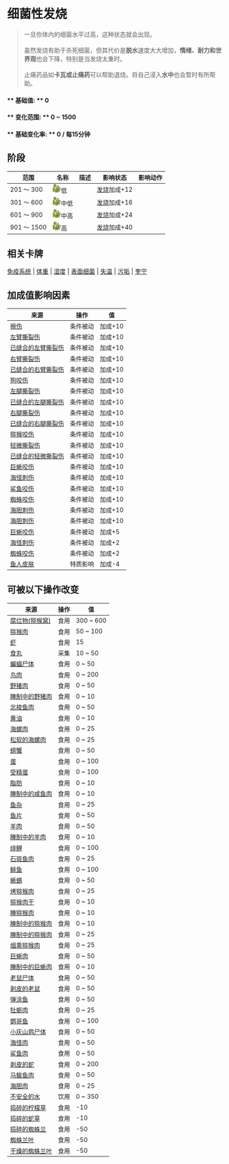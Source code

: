 # 细菌性发烧  
> 一旦你体内的细菌水平过高，这种状态就会出现。<br><br>虽然发烧有助于杀死细菌，但其代价是<b>脱水</b>速度大大增加，<b>情绪、耐力和世界观</b>也会下降，特别是当发烧太重时。<br><br>止痛药品如<b>卡瓦或止痛药</b>可以帮助退烧。将自己浸入<b>水中</b>也会暂时有所帮助。  
  
#### ** 基础值: ** 0   
#### ** 变化范围: ** 0 ~ 1500  
#### ** 基础变化率: ** 0 / 每15分钟  
## 阶段  
范围  |  名称  |  描述  |  影响状态  |  影响动作  
----  |  ----  |  ----  |  ----  |  ----  
201 ～ 300  |  <img decoding="async" src="Sprite/Bacteria.png" href="a.md" style="max-width:20px;max-height:20px;">低  |    |  [发烧](Fever.md)加成+12  |    
301 ～ 600  |  <img decoding="async" src="Sprite/Bacteria.png" href="a.md" style="max-width:20px;max-height:20px;">中低  |    |  [发烧](Fever.md)加成+16  |    
601 ～ 900  |  <img decoding="async" src="Sprite/Bacteria.png" href="a.md" style="max-width:20px;max-height:20px;">中高  |    |  [发烧](Fever.md)加成+24  |    
901 ～ 1500  |  <img decoding="async" src="Sprite/Bacteria.png" href="a.md" style="max-width:20px;max-height:20px;">高  |    |  [发烧](Fever.md)加成+40  |    
## 相关卡牌  
[免疫系统](ImmuneSystem.md)  |  [体重](Weight.md)  |  [湿度](Wetness.md)  |  [表面细菌](BacteriaSurface.md)  |  [失温](Hypothermia.md)  |  [污垢](Filth.md)  |  [奎宁](Quinine.md)  
## 加成值影响因素  
来源  |  操作  |  值  
----  |  ----  |  ----  
[擦伤](W_Abrasion.md)  |  条件被动  |  加成+10  
[左臂撕裂伤](W_ArmLacerationL.md)  |  条件被动  |  加成+10  
[已缝合的左臂撕裂伤](W_ArmLacerationLStitched.md)  |  条件被动  |  加成+10  
[右臂撕裂伤](W_ArmLacerationR.md)  |  条件被动  |  加成+10  
[已缝合的右臂撕裂伤](W_ArmLacerationRStitched.md)  |  条件被动  |  加成+10  
[狗咬伤](W_DogBite.md)  |  条件被动  |  加成+10  
[左腿撕裂伤](W_LegLacerationL.md)  |  条件被动  |  加成+10  
[已缝合的左腿撕裂伤](W_LegLacerationLStitched.md)  |  条件被动  |  加成+10  
[右腿撕裂伤](W_LegLacerationR.md)  |  条件被动  |  加成+10  
[已缝合的右腿撕裂伤](W_LegLacerationRStitched.md)  |  条件被动  |  加成+10  
[猕猴咬伤](W_MacaqueBite.md)  |  条件被动  |  加成+10  
[轻微撕裂伤](W_MinorLaceration.md)  |  条件被动  |  加成+10  
[已缝合的轻微撕裂伤](W_MinorLacerationStitched.md)  |  条件被动  |  加成+10  
[巨蜥咬伤](W_MonitorBite.md)  |  条件被动  |  加成+10  
[海怪刺伤](W_SeahoundSting.md)  |  条件被动  |  加成+10  
[鲨鱼咬伤](W_SharkBite.md)  |  条件被动  |  加成+10  
[蜘蛛咬伤](W_SpiderBite.md)  |  条件被动  |  加成+10  
[海胆刺伤](W_UrchinWound.md)  |  条件被动  |  加成+10  
[海胆刺伤](W_UrchinWoundSpines.md)  |  条件被动  |  加成+10  
[巨蜥咬伤](W_MonitorBite.md)  |  条件被动  |  加成+5  
[海怪刺伤](W_SeahoundSting.md)  |  条件被动  |  加成+2  
[蜘蛛咬伤](W_SpiderBite.md)  |  条件被动  |  加成+2  
[鱼人皮肤](Pk_3_PermeableSkin.md)  |  特质影响  |  加成-4  
## 可被以下操作改变  
来源  |  操作  |  值  
----  |  ----  |  ----  
[腐烂物(猕猴窝)](RottenRemains.md)  |  食用  |  300 ~ 600  
[猕猴肉](MacaqueMeat.md)  |  食用  |  50 ~ 100  
[虾](Prawns.md)  |  食用  |  15  
[食丸](GastricPellet.md)  |  采集  |  10 ~ 50  
[蝙蝠尸体](Bat.md)  |  食用  |  0 ~ 50  
[鸟肉](BirdMeat.md)  |  食用  |  0 ~ 200  
[野猪肉](BoarMeat.md)  |  食用  |  0 ~ 50  
[腌制中的野猪肉](BoarMeatSaltedDrying.md)  |  食用  |  0 ~ 10  
[北梭鱼肉](BonefishMeat.md)  |  食用  |  0 ~ 50  
[黄油](Butter.md)  |  食用  |  0 ~ 10  
[海螺肉](ConchMeat.md)  |  食用  |  0 ~ 25  
[松软的海螺肉](ConchMeatSoft.md)  |  食用  |  0 ~ 25  
[螃蟹](Crab.md)  |  食用  |  0 ~ 50  
[蛋](Egg.md)  |  食用  |  0 ~ 100  
[受精蛋](EggPartridgeFertilized.md)  |  食用  |  0 ~ 100  
[脂肪](Fat.md)  |  食用  |  0 ~ 10  
[腌制中的咸鱼肉](FishSaltedDrying.md)  |  食用  |  0 ~ 10  
[鱼杂](FishScraps.md)  |  食用  |  0 ~ 25  
[鱼片](FishSlices.md)  |  食用  |  0 ~ 50  
[羊肉](GoatMeat.md)  |  食用  |  0 ~ 50  
[腌制中的羊肉](GoatMeatSaltedDrying.md)  |  食用  |  0 ~ 10  
[绯鲤](Goatfish.md)  |  食用  |  0 ~ 100  
[石斑鱼肉](GrouperMeat.md)  |  食用  |  0 ~ 25  
[鲱鱼](Herring.md)  |  食用  |  0 ~ 100  
[蜥蜴](Lizard.md)  |  食用  |  0 ~ 50  
[烤猕猴肉](MacaqueMeatCooked.md)  |  食用  |  0 ~ 25  
[猕猴肉干](MacaqueMeatDried.md)  |  食用  |  0 ~ 10  
[腌猕猴肉](MacaqueMeatSalted.md)  |  食用  |  0 ~ 10  
[腌制中的猕猴肉](MacaqueMeatSaltedDrying.md)  |  食用  |  0 ~ 10  
[腌制中的猕猴肉](MacaqueMeatSaltedDrying.md)  |  食用  |  0 ~ 25  
[烟熏猕猴肉](MacaqueMeatSmoked.md)  |  食用  |  0 ~ 25  
[巨蜥肉](MonitorMeat.md)  |  食用  |  0 ~ 50  
[腌制中的巨蜥肉](MonitorMeatSaltedDrying.md)  |  食用  |  0 ~ 10  
[老鼠尸体](Mouse.md)  |  食用  |  0 ~ 50  
[剥皮的老鼠](MouseSkinned.md)  |  食用  |  0 ~ 50  
[弹涂鱼](Mudskipper.md)  |  食用  |  0 ~ 50  
[牡蛎肉](OysterMeat.md)  |  食用  |  0 ~ 25  
[鹦哥鱼](ParrotFish.md)  |  食用  |  0 ~ 100  
[小灰山鹑尸体](PartridgeChickDead.md)  |  食用  |  0 ~ 50  
[海怪肉](Seahoundmeat.md)  |  食用  |  0 ~ 50  
[鲨鱼肉](SharkMeat.md)  |  食用  |  0 ~ 50  
[剥皮的蛇](SnakeSkinned.md)  |  食用  |  0 ~ 200  
[马鲅鱼肉](ThreadfinMeat.md)  |  食用  |  0 ~ 50  
[海胆肉](UrchinMeat.md)  |  食用  |  0 ~ 25  
[不安全的水](LQ_WaterUnsafe.md)  |  饮用  |  0 ~ 350  
[捣碎的柠檬草](LemonGrassGround.md)  |  食用  |  -10  
[捣碎的蛇草](SnakeGrassGround.md)  |  食用  |  -10  
[捣碎的蜘蛛兰](SpiderLilyGround.md)  |  食用  |  -50  
[蜘蛛兰叶](SpiderLilyLeaves.md)  |  食用  |  -50  
[干燥的蜘蛛兰叶](SpiderLilyLeavesDried.md)  |  食用  |  -50  


<script>document.title="细菌性发烧 - 卡牌生存百科 Card Survival Wiki";</script>